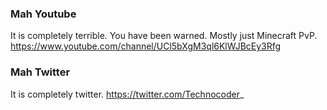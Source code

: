 ### Mah Youtube
It is completely terrible. You have been warned. Mostly just Minecraft PvP.
https://www.youtube.com/channel/UCl5bXgM3ql6KlWJBcEy3Rfg

### Mah Twitter
It is completely twitter.
https://twitter.com/Technocoder_
